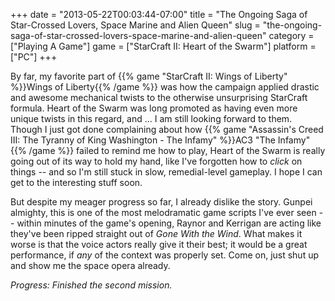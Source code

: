 +++
date = "2013-05-22T00:03:44-07:00"
title = "The Ongoing Saga of Star-Crossed Lovers, Space Marine and Alien Queen"
slug = "the-ongoing-saga-of-star-crossed-lovers-space-marine-and-alien-queen"
category = ["Playing A Game"]
game = ["StarCraft II: Heart of the Swarm"]
platform = ["PC"]
+++

By far, my favorite part of {{% game "StarCraft II: Wings of Liberty" %}}Wings of Liberty{{% /game %}} was how the campaign applied drastic and awesome mechanical twists to the otherwise unsurprising StarCraft formula.  Heart of the Swarm was long promoted as having even more unique twists in this regard, and ... I am still looking forward to them.  Though I just got done complaining about how {{% game "Assassin's Creed III: The Tyranny of King Washington - The Infamy" %}}AC3 "The Infamy"{{% /game %}} failed to remind me how to play, Heart of the Swarm is really going out of its way to hold my hand, like I've forgotten how to <i>click</i> on things -- and so I'm still stuck in slow, remedial-level gameplay.  I hope I can get to the interesting stuff soon.

But despite my meager progress so far, I already dislike the story.  Gunpei almighty, this is one of the most melodramatic game scripts I've ever seen -- within minutes of the game's opening, Raynor and Kerrigan are acting like they've been ripped straight out of <i>Gone With the Wind</i>.  What makes it worse is that the voice actors really give it their best; it would be a great performance, if <i>any</i> of the context was properly set.  Come on, just shut up and show me the space opera already.

<i>Progress: Finished the second mission.</i>